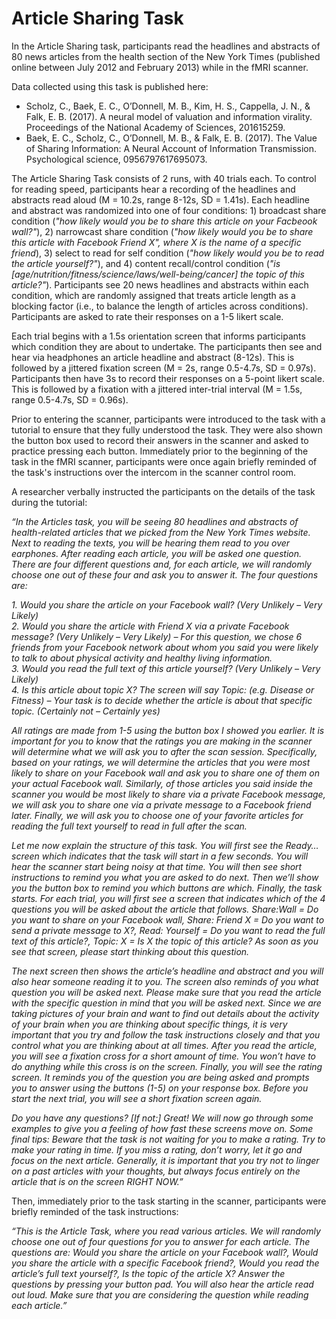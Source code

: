 # Article Sharing Task

In the Article Sharing task, participants read the headlines and abstracts of 80 news articles from the health section of the New York Times (published online between July 2012 and February 2013) while in the fMRI scanner. 

Data collected using this task is published here:
- Scholz, C., Baek, E. C., O’Donnell, M. B., Kim, H. S., Cappella, J. N., & Falk, E. B. (2017). A neural model of valuation and information virality. Proceedings of the National Academy of Sciences, 201615259.
- Baek, E. C., Scholz, C., O’Donnell, M. B., & Falk, E. B. (2017). The Value of Sharing Information: A Neural Account of Information Transmission. Psychological science, 0956797617695073.

The Article Sharing Task consists of 2 runs, with 40 trials each. To control for reading speed, participants hear a recording of the headlines and abstracts read aloud (M = 10.2s, range 8-12s, SD = 1.41s). Each headline and abstract was randomized into one of four conditions: 1) broadcast share condition (*"how likely would you be to share this article on your Facbeook wall?"*), 2) narrowcast share condition (*"how likely would you be to share this article with Facebook Friend X", where X is the name of a specific friend*), 3) select to read for self condition (*"how likely would you be to read the article yourself?"*), and 4) content recall/control condition (*"is [age/nutrition/fitness/science/laws/well-being/cancer] the topic of this article?"*). Participants see 20 news headlines and abstracts within each condition, which are randomly assigned that treats article length as a blocking factor (i.e., to balance the length of articles across conditions). Participants are asked to rate their responses on a 1-5 likert scale. 

Each trial begins with a 1.5s orientation screen that informs participants which condition they are about to undertake. The participants then see and hear via headphones an article headline and abstract (8-12s). This is followed by a jittered fixation screen (M = 2s, range 0.5-4.7s, SD = 0.97s). Participants then have 3s to record their responses on a 5-point likert scale. This is followed by a fixation with a jittered inter-trial interval (M = 1.5s, range 0.5-4.7s, SD = 0.96s).

Prior to entering the scanner, participants were introduced to the task with a tutorial to ensure that they fully understood the task. They were also shown the button box used to record their answers in the scanner and asked to practice pressing each button. Immediately prior to the beginning of the task in the fMRI scanner, participants were once again briefly reminded of the task's instructions over the intercom in the scanner control room.

A researcher verbally instructed the participants on the details of the task during the tutorial:

*“In the Articles task, you will be seeing 80 headlines and abstracts of health-related articles that we picked from the New York Times website. Next to reading the texts, you will be hearing them read to you over earphones. After reading each article, you will be asked one question. There are four different questions and, for each article, we will randomly choose one out of these four and ask you to answer it. The four questions are:*

*1.	Would you share the article on your Facebook wall? (Very Unlikely – Very Likely)*<br>
*2.	Would you share the article with Friend X via a private Facebook message? (Very Unlikely – Very Likely) – For this question, we chose 6 friends from your Facebook network about whom you said you were likely to talk to about physical activity and healthy living information.*<br>
*3.	Would you read the full text of this article yourself? (Very Unlikely – Very Likely)*<br>
*4.	Is this article about topic X? The screen will say Topic: (e.g. Disease or Fitness) – Your task is to decide whether the article is about that specific topic. (Certainly not – Certainly yes)*

*All ratings are made from 1-5 using the button box I showed you earlier. It is important for you to know that the ratings you are making in the scanner will determine what we will ask you to after the scan session. Specifically, based on your ratings, we will determine the articles that you were most likely to share on your Facebook wall and ask you to share one of them on your actual Facebook wall. Similarly, of those articles you said inside the scanner you would be most likely to share via a private Facebook message, we will ask you to share one via a private message to a Facebook friend later. Finally, we will ask you to choose one of your favorite articles for reading the full text yourself to read in full after the scan.*

*Let me now explain the structure of this task. You will first see the Ready… screen which indicates that the task will start in a few seconds. You will hear the scanner start being noisy at that time. You will then see short instructions to remind you what you are asked to do next. Then we’ll show you the button box to remind you which buttons are which. Finally, the task starts. For each trial, you will first see a screen that indicates which of the 4 questions you will be asked about the article that follows. Share:Wall = Do you want to share on your Facebook wall, Share: Friend X = Do you want to send a private message to X?, Read: Yourself = Do you want to read the full text of this article?, Topic: X  = Is X the topic of this article? As soon as you see that screen, please start thinking about this question.*

*The next screen then shows the article’s headline and abstract and you will also hear someone reading it to you. The screen also reminds of you what question you will be asked next. Please make sure that you read the article with the specific question in mind that you will be asked next. Since we are taking pictures of your brain and want to find out details about the activity of your brain when you are thinking about specific things, it is very important that you try and follow the task instructions closely and that you control what you are thinking about at all times. After you read the article, you will see a fixation cross for a short amount of time. You won’t have to do anything while this cross is on the screen. Finally, you will see the rating screen. It reminds you of the question you are being asked and prompts you to answer using the buttons (1-5) on your response box. Before you start the next trial, you will see a short fixation screen again.*

*Do you have any questions? [If not:] Great! We will now go through some examples to give you a feeling of how fast these screens move on. Some final tips: Beware that the task is not waiting for you to make a rating. Try to make your rating in time. If you miss a rating, don’t worry, let it go and focus on the next article. Generally, it is important that you try not to linger on a past articles with your thoughts, but always focus entirely on the article that is on the screen RIGHT NOW.”*

Then, immediately prior to the task starting in the scanner, participants were briefly reminded of the task instructions:

*“This is the Article Task, where you read various articles. We will randomly choose one out of four questions for you to answer for each article. The questions are: Would you share the article on your Facebook wall?, Would you share the article with a specific Facebook friend?, Would you read the article’s full text yourself?, Is the topic of the article X? Answer the questions by pressing your button pad. You will also hear the article read out loud.  Make sure that you are considering the question while reading each article.”*

